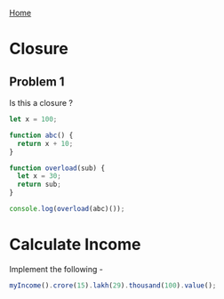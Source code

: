 [Home](../../README.md)

# Closure

## Problem 1

Is this a closure ?

```js
let x = 100;

function abc() {
  return x + 10;
}

function overload(sub) {
  let x = 30;
  return sub;
}

console.log(overload(abc)());
```

# Calculate Income

Implement the following -

```js
myIncome().crore(15).lakh(29).thousand(100).value();
```
